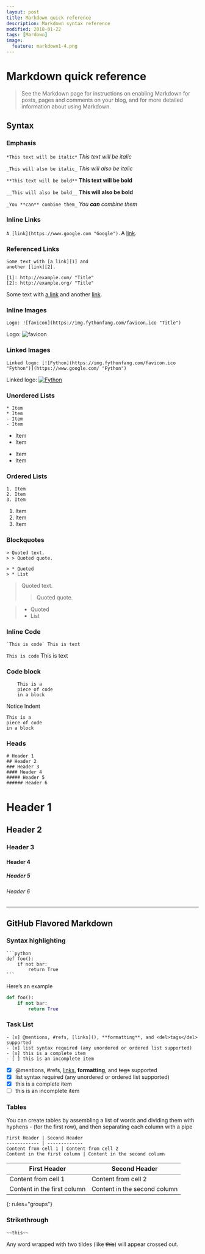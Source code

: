 ```yaml
---
layout: post
title: Markdown quick reference
description: Markdown syntax reference
modified: 2018-01-22
tags: [Mardown]
image:
  feature: markdown1-4.png
---
```


# Markdown quick reference
> See the Markdown page for instructions on enabling Markdown for posts, pages and comments on your blog, and for more detailed information about using Markdown.

## Syntax

### Emphasis

`*This text will be italic*`
*This text will be italic*

`_This will also be italic_`
_This will also be italic_

`**This text will be bold**`
**This text will be bold**

`__This will also be bold__`
__This will also be bold__

`_You **can** combine them_`
_You **can** combine them_


### Inline Links

`A [link](https://www.google.com "Google").`A [link](https://www.google.com "Google").

### Referenced Links

    Some text with [a link][1] and
    another [link][2].
    
    [1]: http://example.com/ "Title"
    [2]: http://example.org/ "Title"

Some text with [a link][1] and
another [link][2].

[1]: http://example.com/ "Title"
[2]: http://example.org/ "Title"

### Inline Images

`Logo: ![favicon](https://img.fythonfang.com/favicon.ico "Title")`

Logo: ![favicon](https://img.fythonfang.com/favicon.ico "Title")

### Linked Images

`Linked logo: [![Fython](https://img.fythonfang.com/favicon.ico "Fython")](https://www.google.com/ "Fython")`

Linked logo: [![Fython](https://img.fythonfang.com/favicon.ico "Fython")](https://www.google.com/ "Fython")

### Unordered Lists

    * Item
    * Item
    - Item
    - Item

* Item
* Item
- Item
- Item

### Ordered Lists

    1. Item
    2. Item
    3. Item

1. Item
2. Item
3. Item

### Blockquotes

    > Quoted text.
    > > Quoted quote.
    
    > * Quoted 
    > * List

> Quoted text.
> > Quoted quote.

> * Quoted 
> * List

### Inline Code

```
`This is code` This is text
``` 

`This is code` This is text

### Code block

```
    This is a
    piece of code 
    in a block
```

Notice Indent 

    This is a
    piece of code
    in a block


### Heads

    # Header 1
    ## Header 2
    ### Header 3 
    #### Header 4
    ##### Header 5
    ###### Header 6
    
# Header 1
## Header 2
### Header 3 
#### Header 4
##### Header 5
###### Header 6

---

## GitHub Flavored Markdown

### Syntax highlighting

    ```python
    def foo():
        if not bar:
            return True
    ```

Here’s an example

```python
def foo():
    if not bar:
        return True
```

### Task List

```
- [x] @mentions, #refs, [links](), **formatting**, and <del>tags</del> supported
- [x] list syntax required (any unordered or ordered list supported)
- [x] this is a complete item
- [ ] this is an incomplete item
```

- [x] @mentions, #refs, [links](), **formatting**, and <del>tags</del> supported
- [x] list syntax required (any unordered or ordered list supported)
- [x] this is a complete item
- [ ] this is an incomplete item

### Tables

You can create tables by assembling a list of words and dividing them with hyphens - (for the first row), and then separating each column with a pipe

```
First Header | Second Header
------------ | -------------
Content from cell 1 | Content from cell 2
Content in the first column | Content in the second column
```

First Header | Second Header
------------ | -------------
Content from cell 1 | Content from cell 2
Content in the first column | Content in the second column
{: rules="groups"}

### Strikethrough

```
~~this~~
```

Any word wrapped with two tildes (like ~~this~~) will appear crossed out.
